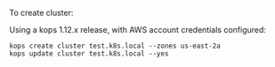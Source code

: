 To create cluster:

Using a kops 1.12.x release, with AWS account credentials configured:

```
kops create cluster test.k8s.local --zones us-east-2a
kops update cluster test.k8s.local --yes
```
